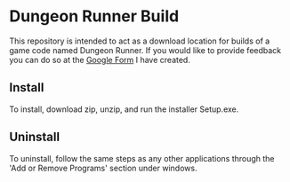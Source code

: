 # Dungeon Runner Build
This repository is intended to act as a download location for builds of a game code named Dungeon Runner.
If you would like to provide feedback you can do so at the [Google Form](https://docs.google.com/forms/d/e/1FAIpQLSc2GM7EkUzZ47zAh6fTaykP-EuH_1rE11eTIIqJhYjKjR822A/viewform?usp=sf_link) I have created.

## Install
To install, download zip, unzip, and run the installer Setup.exe.

## Uninstall
To uninstall, follow the same steps as any other applications through the 'Add or Remove Programs' section under windows.
